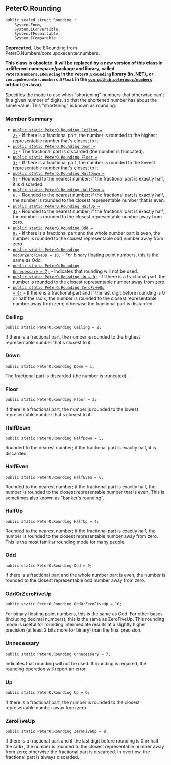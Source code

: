 ## PeterO.Rounding

    public sealed struct Rounding :
        System.Enum,
        System.IConvertible,
        System.IFormattable,
        System.IComparable

<b>Deprecated.</b> Use ERounding from PeterO.Numbers/com.upokecenter.numbers.

 <b>This class is obsolete. It will be replaced by a new version of this class in a different namespace/package and library, called  `PeterO.Numbers.ERounding`  in the  `PeterO.ERounding`  library (in .NET), or  `com.upokecenter.numbers.EFloat`  in the <a href="https://github.com/peteroupc/numbers-java">  `com.github.peteroupc/numbers`  </a> artifact (in Java).</b>

 Specifies the mode to use when "shortening" numbers that otherwise can't fit a given number of digits, so that the shortened number has about the same value. This "shortening" is known as rounding.

### Member Summary
* <code>[public static PeterO.Rounding Ceiling = 2;](#Ceiling)</code> - If there is a fractional part, the number is rounded to the highest representable number that's closest to it.
* <code>[public static PeterO.Rounding Down = 1;](#Down)</code> - The fractional part is discarded (the number is truncated).
* <code>[public static PeterO.Rounding Floor = 3;](#Floor)</code> - If there is a fractional part, the number is rounded to the lowest representable number that's closest to it.
* <code>[public static PeterO.Rounding HalfDown = 5;](#HalfDown)</code> - Rounded to the nearest number; if the fractional part is exactly half, it is discarded.
* <code>[public static PeterO.Rounding HalfEven = 6;](#HalfEven)</code> - Rounded to the nearest number; if the fractional part is exactly half, the number is rounded to the closest representable number that is even.
* <code>[public static PeterO.Rounding HalfUp = 4;](#HalfUp)</code> - Rounded to the nearest number; if the fractional part is exactly half, the number is rounded to the closest representable number away from zero.
* <code>[public static PeterO.Rounding Odd = 9;](#Odd)</code> - If there is a fractional part and the whole number part is even, the number is rounded to the closest representable odd number away from zero.
* <code>[public static PeterO.Rounding OddOrZeroFiveUp = 10;](#OddOrZeroFiveUp)</code> - For binary floating point numbers, this is the same as Odd.
* <code>[public static PeterO.Rounding Unnecessary = 7;](#Unnecessary)</code> - Indicates that rounding will not be used.
* <code>[public static PeterO.Rounding Up = 0;](#Up)</code> - If there is a fractional part, the number is rounded to the closest representable number away from zero.
* <code>[public static PeterO.Rounding ZeroFiveUp = 8;](#ZeroFiveUp)</code> - If there is a fractional part and if the last digit before rounding is 0 or half the radix, the number is rounded to the closest representable number away from zero; otherwise the fractional part is discarded.

<a id="Ceiling"></a>
### Ceiling

    public static PeterO.Rounding Ceiling = 2;

 If there is a fractional part, the number is rounded to the highest representable number that's closest to it.

  <a id="Down"></a>
### Down

    public static PeterO.Rounding Down = 1;

 The fractional part is discarded (the number is truncated).

  <a id="Floor"></a>
### Floor

    public static PeterO.Rounding Floor = 3;

 If there is a fractional part, the number is rounded to the lowest representable number that's closest to it.

  <a id="HalfDown"></a>
### HalfDown

    public static PeterO.Rounding HalfDown = 5;

 Rounded to the nearest number; if the fractional part is exactly half, it is discarded.

  <a id="HalfEven"></a>
### HalfEven

    public static PeterO.Rounding HalfEven = 6;

 Rounded to the nearest number; if the fractional part is exactly half, the number is rounded to the closest representable number that is even. This is sometimes also known as "banker's rounding".

  <a id="HalfUp"></a>
### HalfUp

    public static PeterO.Rounding HalfUp = 4;

 Rounded to the nearest number; if the fractional part is exactly half, the number is rounded to the closest representable number away from zero. This is the most familiar rounding mode for many people.

  <a id="Odd"></a>
### Odd

    public static PeterO.Rounding Odd = 9;

 If there is a fractional part and the whole number part is even, the number is rounded to the closest representable odd number away from zero.

  <a id="OddOrZeroFiveUp"></a>
### OddOrZeroFiveUp

    public static PeterO.Rounding OddOrZeroFiveUp = 10;

 For binary floating point numbers, this is the same as Odd. For other bases (including decimal numbers), this is the same as ZeroFiveUp. This rounding mode is useful for rounding intermediate results at a slightly higher precision (at least 2 bits more for binary) than the final precision.

  <a id="Unnecessary"></a>
### Unnecessary

    public static PeterO.Rounding Unnecessary = 7;

 Indicates that rounding will not be used. If rounding is required, the rounding operation will report an error.

  <a id="Up"></a>
### Up

    public static PeterO.Rounding Up = 0;

 If there is a fractional part, the number is rounded to the closest representable number away from zero.

  <a id="ZeroFiveUp"></a>
### ZeroFiveUp

    public static PeterO.Rounding ZeroFiveUp = 8;

 If there is a fractional part and if the last digit before rounding is 0 or half the radix, the number is rounded to the closest representable number away from zero; otherwise the fractional part is discarded. In overflow, the fractional part is always discarded.
